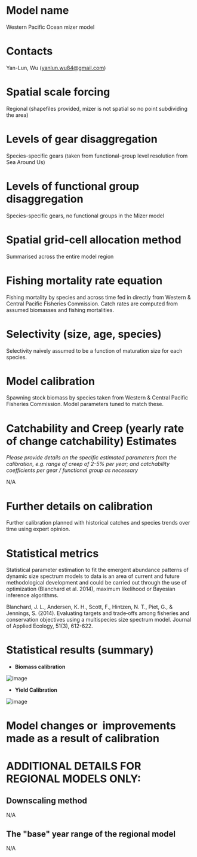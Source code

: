 # Model name

Western Pacific Ocean mizer model

# Contacts

Yan-Lun, Wu ([yanlun.wu84@gmail.com](mailto:yanlun.wu84@gmail.com)) 

# Spatial scale forcing

Regional (shapefiles provided, mizer is not spatial so no point subdividing the area)

# Levels of gear disaggregation

Species-specific gears (taken from functional-group level resolution from Sea Around Us)

# Levels of functional group disaggregation

Species-specific gears, no functional groups in the Mizer model 

# Spatial grid-cell allocation method

Summarised across the entire model region

# Fishing mortality rate equation

Fishing mortality by species and across time fed in directly from Western & Central Pacific Fisheries Commission. Catch rates are computed from assumed biomasses and fishing mortalities.

# Selectivity (size, age, species)

Selectivity naively assumed to be a function of maturation size for each species.

# Model calibration

Spawning stock biomass by species taken from Western & Central Pacific Fisheries Commission. Model parameters tuned to match these. 

# Catchability and Creep (yearly rate of change catchability) Estimates

*Please provide details on the specific estimated parameters from the calibration, e.g. range of creep of 2-5% per year; and catchability coefficients per gear / functional group as necessary*

N/A

# Further details on calibration

Further calibration planned with historical catches and species trends over time using expert opinion.

# Statistical metrics

Statistical parameter estimation to fit the emergent abundance patterns of dynamic size spectrum models to data is an area of current and future methodological development and could be carried out through the use of optimization (Blanchard et al. 2014), maximum likelihood or Bayesian inference algorithms.

Blanchard, J. L., Andersen, K. H., Scott, F., Hintzen, N. T., Piet, G., & Jennings, S. (2014). Evaluating targets and trade‐offs among fisheries and conservation objectives using a multispecies size spectrum model. Journal of Applied Ecology, 51(3), 612-622.

# Statistical results (summary)

- **Biomass calibration**

![image](https://github.com/user-attachments/assets/49f37458-19f0-44d2-a7e9-349292337fcd)

- **Yield Calibration**

![image](https://github.com/user-attachments/assets/a97a5ade-09bc-4703-b574-c0cf58a092d8)

# Model changes or  improvements made as a result of calibration

# ADDITIONAL DETAILS FOR REGIONAL MODELS ONLY:

## Downscaling method

N/A

## The "base" year range of the regional model

N/A
